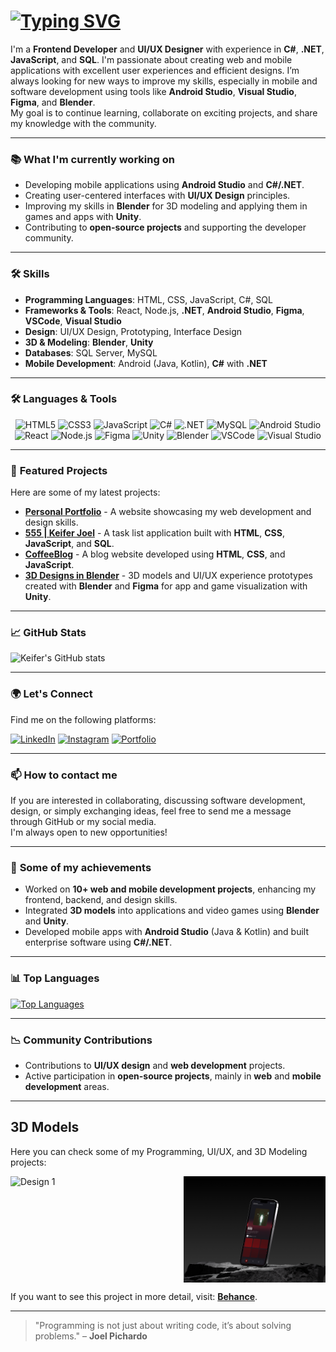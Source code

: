 # [![Typing SVG](https://readme-typing-svg.demolab.com?font=Shadows+Into+Light&size=27&duration=2000&pause=958&color=FFFFFF&vCenter=true&width=550&height=40&lines=%F0%9F%91%8B+Hi%2C+I'm+Joel+Pichardo;But+you+can+call+me+Keifer+Joel%F0%9F%A6%87;I'm+a+Front-End+Developer;I+enjoy+UI%2FUX+and+3D+design;I+love+using+Figma%2C+VS+Code%2C+and+Unity;And+I+can+code+with+HTML%2C+CSS%2C+JavaScript%2C+SQL%2C+and+C%23)](https://git.io/typing-svg)

I'm a **Frontend Developer** and **UI/UX Designer** with experience in **C#**, **.NET**, **JavaScript**, and **SQL**. I'm passionate about creating web and mobile applications with excellent user experiences and efficient designs. I’m always looking for new ways to improve my skills, especially in mobile and software development using tools like **Android Studio**, **Visual Studio**, **Figma**, and **Blender**.  
My goal is to continue learning, collaborate on exciting projects, and share my knowledge with the community.



---

### 📚 **What I'm currently working on**
- Developing mobile applications using **Android Studio** and **C#/.NET**.
- Creating user-centered interfaces with **UI/UX Design** principles.
- Improving my skills in **Blender** for 3D modeling and applying them in games and apps with **Unity**.
- Contributing to **open-source projects** and supporting the developer community.

---

### 🛠️ **Skills**
- **Programming Languages**: HTML, CSS, JavaScript, C#, SQL
- **Frameworks & Tools**: React, Node.js, **.NET**, **Android Studio**, **Figma**, **VSCode**, **Visual Studio**
- **Design**: UI/UX Design, Prototyping, Interface Design
- **3D & Modeling**: **Blender**, **Unity**
- **Databases**: SQL Server, MySQL
- **Mobile Development**: Android (Java, Kotlin), **C#** with **.NET**

---

### 🛠️ Languages & Tools

<p align="center">
  <img src="https://cdn.jsdelivr.net/gh/devicons/devicon/icons/html5/html5-original.svg" alt="HTML5" width="40" height="40"/>
  <img src="https://cdn.jsdelivr.net/gh/devicons/devicon/icons/css3/css3-original.svg" alt="CSS3" width="40" height="40"/>
  <img src="https://cdn.jsdelivr.net/gh/devicons/devicon/icons/javascript/javascript-original.svg" alt="JavaScript" width="40" height="40"/>
  <img src="https://cdn.jsdelivr.net/gh/devicons/devicon/icons/csharp/csharp-original.svg" alt="C#" width="40" height="40"/>
  <img src="https://cdn.jsdelivr.net/gh/devicons/devicon/icons/dot-net/dot-net-original.svg" alt=".NET" width="40" height="40"/>
  <img src="https://cdn.jsdelivr.net/gh/devicons/devicon/icons/mysql/mysql-original.svg" alt="MySQL" width="40" height="40"/>
  <img src="https://cdn.jsdelivr.net/gh/devicons/devicon/icons/androidstudio/androidstudio-original.svg" alt="Android Studio" width="40" height="40"/>
  <img src="https://cdn.jsdelivr.net/gh/devicons/devicon/icons/react/react-original.svg" alt="React" width="40" height="40"/>
  <img src="https://cdn.jsdelivr.net/gh/devicons/devicon/icons/nodejs/nodejs-original.svg" alt="Node.js" width="40" height="40"/>
  <img src="https://cdn.jsdelivr.net/gh/devicons/devicon/icons/figma/figma-original.svg" alt="Figma" width="40" height="40"/>
  <img src="https://cdn.jsdelivr.net/gh/devicons/devicon/icons/unity/unity-original.svg" alt="Unity" width="40" height="40"/>
  <img src="https://cdn.jsdelivr.net/gh/devicons/devicon/icons/blender/blender-original.svg" alt="Blender" width="40" height="40"/>
  <img src="https://cdn.jsdelivr.net/gh/devicons/devicon/icons/vscode/vscode-original.svg" alt="VSCode" width="40" height="40"/>
  <img src="https://cdn.jsdelivr.net/gh/devicons/devicon/icons/visualstudio/visualstudio-plain.svg" alt="Visual Studio" width="40" height="40"/>
</p>

---

### 🚀 **Featured Projects**
Here are some of my latest projects:

- [**Personal Portfolio**](https://keiferjoel.github.io/Joel-Pichardo-Portfolio/) - A website showcasing my web development and design skills.
- [**555 | Keifer Joel**](https://keiferjoel.wuaze.com/) - A task list application built with **HTML**, **CSS**, **JavaScript**, and **SQL**.
- [**CoffeeBlog**](https://github.com/KeiferJoel/CoffeeBlog) - A blog website developed using **HTML**, **CSS**, and **JavaScript**.
- [**3D Designs in Blender**](https://www.behance.net/joelitojt) - 3D models and UI/UX experience prototypes created with **Blender** and **Figma** for app and game visualization with **Unity**.

---

### 📈 **GitHub Stats**

![Keifer's GitHub stats](https://github-readme-stats.vercel.app/api?username=KeiferJoel&show_icons=true&hide_title=true&count_private=true&theme=dark)

---

### 🌍 **Let's Connect**

Find me on the following platforms:

[![LinkedIn](https://img.shields.io/badge/LinkedIn-0077B5?style=for-the-badge&logo=linkedin&logoColor=white)](https://www.linkedin.com/in/joel-pichardo/)
[![Instagram](https://img.shields.io/badge/Instagram-E4405F?style=for-the-badge&logo=instagram&logoColor=white)](https://www.instagram.com/createdbykeifer/)
[![Portfolio](https://img.shields.io/badge/Portfolio-000000?style=for-the-badge&logo=github&logoColor=white)](https://keiferjoel.github.io/Joel-Pichardo-Portfolio/)

---

### 📫 **How to contact me**
If you are interested in collaborating, discussing software development, design, or simply exchanging ideas, feel free to send me a message through GitHub or my social media.  
I'm always open to new opportunities!

---

### 📝 **Some of my achievements**
- Worked on **10+ web and mobile development projects**, enhancing my frontend, backend, and design skills.
- Integrated **3D models** into applications and video games using **Blender** and **Unity**.
- Developed mobile apps with **Android Studio** (Java & Kotlin) and built enterprise software using **C#/.NET**.

---

### 📊 **Top Languages**

[![Top Languages](https://github-readme-stats.vercel.app/api/top-langs/?username=KeiferJoel&layout=compact&theme=dark)](https://github.com/KeiferJoel)

---

### 📉 **Community Contributions**
- Contributions to **UI/UX design** and **web development** projects.
- Active participation in **open-source projects**, mainly in **web** and **mobile development** areas.

---

## 3D Models

Here you can check some of my Programming, UI/UX, and 3D Modeling projects:

<div style="display: flex; justify-content: space-around;">
  <img src="/media/app design createdbyk.png" alt="Design 1" style="width: 45%; margin-right: 5%;">
  <img src="/media/app2 design createdbyk.png" alt="Design 2" style="width: 45%; margin-left: 5%;">
</div>

If you want to see this project in more detail, visit: **[Behance](https://www.behance.net/gallery/216372631/K-Player-Concept-UIUX-Design-App-Design)**.

---

> "Programming is not just about writing code, it’s about solving problems." – **Joel Pichardo**
